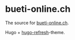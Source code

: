 # bueti-online.ch

The source for [bueti-online.ch](https://bueti-online.ch).

Hugo + [hugo-refresh](https://github.com/PippoRJ/hugo-refresh)-theme.
